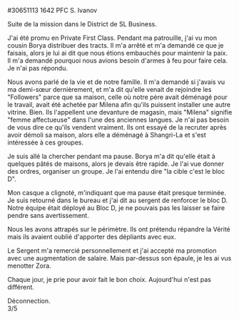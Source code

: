 #30651113 1642 PFC S. Ivanov  
  
Suite de la mission dans le District de SL Business.  
  
J'ai été promu en Private First Class. Pendant ma patrouille, j'ai vu mon cousin Borya distribuer des tracts. Il m'a arrêté et m'a demandé ce que je faisais, alors je lui ai dit que nous étions embauchés pour maintenir la paix. Il m'a demandé pourquoi nous avions besoin d'armes à feu pour faire cela. Je n'ai pas répondu.
  
Nous avons parlé de la vie et de notre famille. Il m'a demandé si j'avais vu ma demi-sœur dernièrement, et m'a dit qu'elle venait de rejoindre les "Followers" parce que sa maison, celle où notre père avait déménagé pour le travail, avait été achetée par Milena afin qu'ils puissent installer une autre vitrine. Bien. Ils l'appellent une devanture de magasin, mais "Milena" signifie "femme affectueuse" dans l'une des anciennes langues. Je n'ai pas besoin de vous dire ce qu'ils vendent vraiment. Ils ont essayé de la recruter après avoir démoli sa maison, alors elle a déménagé à Shangri-La et s'est intéressée à ces groupes.
  
Je suis allé la chercher pendant ma pause. Borya m'a dit qu'elle était à quelques pâtés de maisons, alors je devais être rapide. Je l'ai vue donner des ordres, organiser un groupe. Je l'ai entendu dire "la cible c'est le bloc D".
  
Mon casque a clignoté, m'indiquant que ma pause était presque terminée. Je suis retourné dans le bureau et j'ai dit au sergent de renforcer le bloc D. Notre équipe était déployé au Bloc D, je ne pouvais pas les laisser se faire pendre sans avertissement.
  
Nous les avons attrapés sur le périmètre. Ils ont prétendu répandre la Vérité mais ils avaient oublié d'apporter des dépliants avec eux.
  
Le Sergent m'a remercié personnellement et j'ai accepté ma promotion avec une augmentation de salaire. Mais par-dessus son épaule, je les ai vus menotter Zora.
  
Chaque jour, je prie pour avoir fait le bon choix. Aujourd'hui n'est pas différent.
  
Déconnection.  
3/5 
